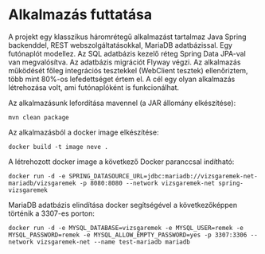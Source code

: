 # Alkalmazás futtatása
A projekt egy klasszikus háromrétegű alkalmazást tartalmaz Java Spring backenddel, REST webszolgáltatásokkal, MariaDB 
adatbázissal. Egy futónaplót modellez. Az SQL adatbázis kezelő réteg Spring Data JPA-val van megvalósítva. Az adatbázis
migrációt Flyway végzi. Az alkalmazás működését főleg integrációs tesztekkel (WebClient tesztek) ellenőriztem,
több mint 80%-os lefedettséget értem el.
A cél egy olyan alkalmazás létrehozása volt, ami futónaplóként is funkcionálhat.

Az alkalmazásunk lefordítása mavennel (a JAR állomány elkészítése):
```shell
mvn clean package 
```

Az alkalmazásból a docker image elkészítése:
```shell
docker build -t image neve .
```

A létrehozott docker image a következő Docker paranccsal indítható:

```shell
docker run -d -e SPRING_DATASOURCE_URL=jdbc:mariadb://vizsgaremek-net-mariadb/vizsgaremek -p 8080:8080 --network vizsgaremek-net spring-vizsgaremek
```

MariaDB adatbázis elindítása docker segítségével a következőképpen történik a 3307-es porton:
```shell
docker run -d -e MYSQL_DATABASE=vizsgaremek -e MYSQL_USER=remek -e MYSQL_PASSWORD=remek -e MYSQL_ALLOW_EMPTY_PASSWORD=yes -p 3307:3306 --network vizsgaremek-net --name test-mariadb mariadb
```